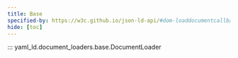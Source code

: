 ```yaml
---
title: Base
specified-by: https://w3c.github.io/json-ld-api/#dom-loaddocumentcallback
hide: [toc]
---
```


::: yaml_ld.document_loaders.base.DocumentLoader
